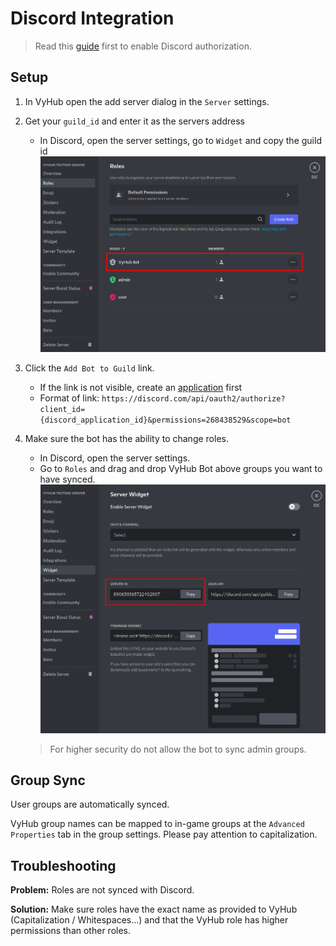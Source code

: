 # Discord Integration

> Read this [guide](../guide/authorization.md) first to enable Discord authorization.


## Setup

1. In VyHub open the add server dialog in the `Server` settings. 
2. Get your `guild_id` and enter it as the servers address 
    - In Discord, open the server settings, go to `Widget` and copy the guild id
    ![Discord Role Permissions](../assets/game_integration_guide/discord_roles.png)
3. Click the `Add Bot to Guild` link. 
    - If the link is not visible, create an [application](../guide/authorization.md) first
    - Format of link: `https://discord.com/api/oauth2/authorize?client_id={discord_application_id}&permissions=268438529&scope=bot`
4. Make sure the bot has the ability to change roles.
    - In Discord, open the server settings.
    - Go to `Roles` and drag and drop VyHub Bot above groups you want to have synced.
    ![Discord Guild Id](../assets/game_integration_guide/discord_guild_id.png)

    > For higher security do not allow the bot to sync admin groups.


## Group Sync
User groups are automatically synced.

VyHub group names can be mapped to in-game groups at the `Advanced Properties` tab in the group settings. Please pay attention to capitalization.

## Troubleshooting
__Problem:__ Roles are not synced with Discord.

__Solution:__ Make sure roles have the exact name as provided to VyHub (Capitalization / Whitespaces...) and that the VyHub role has higher permissions than other roles.
